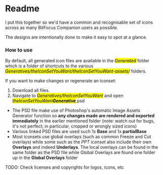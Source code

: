# **Readme**

I put this together so we'd have a common and recognisable set of icons across as many BitFocus Companion users as possible. 

The designs are intentionally done to make it easy to spot at a glance.

### **How to use**
By default, all generated icon files are available in the <mark>*Generated*</mark> folder which is a folder of shortcuts to the various <mark>*Generatives/theIconSetYouWant/theIconSetYouWant-assets/*</mark> folders.

If you want to make changes or regenerate an iconset:
1. Download all files.
2. Navigate to <mark>*Generatives/theIconSetYouWant*</mark> and open <mark>*theIconSetYouWant**Generative***</mark>.psd
- The PSD file make use of Photoshop's automatic Image Assets Generator function so **any changes made are rendered and exported immediately** in the earlier mentioned folder (note: watch out for bugs, it's not perfect; in particular, cropped or wrongly sized icons)
- Various linked PSD files are used such 1x **Base** and 1x **partialBase**
- Most iconsets use global overlays (such as common Freeze and Cut overlays) while some such as the *PPT iconset* also include their own **Overlays** and indeed **Underlays**. The local overlays can be found in the same folder as the PSD file while Global Overlays are found one folder up in the **Global Overlays** folder

TODO: Check licenses and copyrights for logos, icons, etc
